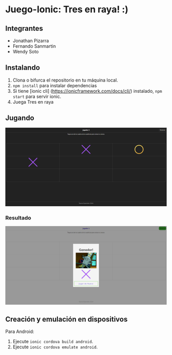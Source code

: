 # Juego-Ionic: Tres en raya! :)
## Integrantes

- Jonathan Pizarra
- Fernando Sanmartin 
- Wendy Soto

## Instalando 

1. Clona o bifurca el repositorio en tu máquina local.
2. `npm install` para instalar dependencias
3. Si tiene [ionic cli] (https://ionicframework.com/docs/cli/) instalado, `npm start` para servir ionic.
4. Juega Tres en raya

## Jugando
![](https://raw.githubusercontent.com/Jhonathan-Pizarra/Juego-Ionic/master/TresEnRaya/assets/1.png)
### Resultado
![](https://raw.githubusercontent.com/Jhonathan-Pizarra/Juego-Ionic/master/TresEnRaya/assets/2.png)
## Creación y emulación en dispositivos

Para Android:

1. Ejecute `ionic cordova build android`.
2. Ejecute `ionic cordova emulate android`.
